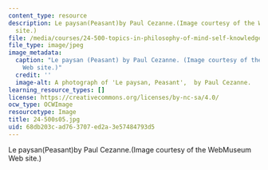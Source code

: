 ```yaml
---
content_type: resource
description: Le paysan(Peasant)by Paul Cezanne.(Image courtesy of the WebMuseum Web
  site.)
file: /media/courses/24-500-topics-in-philosophy-of-mind-self-knowledge-spring-2005/68db203cad763707ed2a3e57484793d5_24-500s05.jpg
file_type: image/jpeg
image_metadata:
  caption: "Le paysan (Peasant) by Paul Cezanne. (Image courtesy of the\_[WebMuseum](https://www.ibiblio.org/wm/)\_\
    Web site.)"
  credit: ''
  image-alt: A photograph of 'Le paysan, Peasant',  by Paul Cezanne.
learning_resource_types: []
license: https://creativecommons.org/licenses/by-nc-sa/4.0/
ocw_type: OCWImage
resourcetype: Image
title: 24-500s05.jpg
uid: 68db203c-ad76-3707-ed2a-3e57484793d5
---
```

Le paysan(Peasant)by Paul Cezanne.(Image courtesy of the WebMuseum Web site.)
